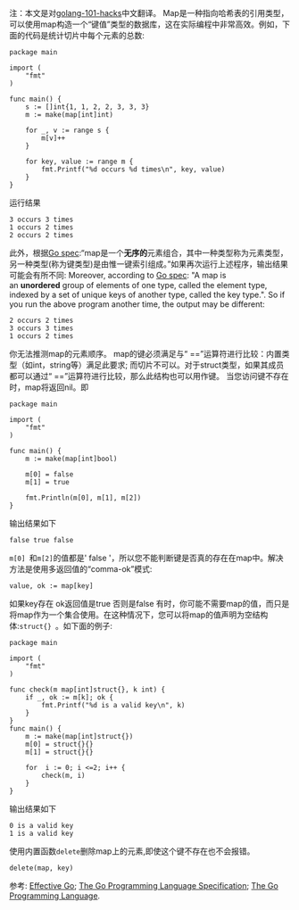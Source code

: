 注：本文是对[golang-101-hacks](https://nanxiao.gitbooks.io/golang-101-hacks/)中文翻译。
Map是一种指向哈希表的引用类型，可以使用map构造一个“键值”类型的数据库，这在实际编程中非常高效。例如，下面的代码是统计切片中每个元素的总数:
```
package main

import (
    "fmt"
)

func main() {
    s := []int{1, 1, 2, 2, 3, 3, 3}
    m := make(map[int]int)

    for _, v := range s {
        m[v]++
    }

    for key, value := range m {
        fmt.Printf("%d occurs %d times\n", key, value)
    }
} 

```
运行结果
```
3 occurs 3 times
1 occurs 2 times
2 occurs 2 times

```

此外，根据[Go spec](https://golang.org/ref/spec#Map_types):“map是一个**无序的**元素组合，其中一种类型称为元素类型，另一种类型(称为键类型)是由惟一键索引组成。”如果再次运行上述程序，输出结果可能会有所不同:
Moreover, according to [Go spec](https://golang.org/ref/spec#Map_types): "A map is an **unordered** group of elements of one type, called the element type, indexed by a set of unique keys of another type, called the key type.". So if you run the above program another time, the output may be different:

```
2 occurs 2 times
3 occurs 3 times
1 occurs 2 times

```
你无法推测map的元素顺序。
map的键必须满足与“ ==”运算符进行比较：内置类型（如int，string等）满足此要求; 而切片不可以。对于struct类型，如果其成员都可以通过“ ==”运算符进行比较，那么此结构也可以用作键。
当您访问键不存在时，map将返回nil。即
```
package main

import (
    "fmt"
)

func main() {
    m := make(map[int]bool)

    m[0] = false
    m[1] = true

    fmt.Println(m[0], m[1], m[2])
}

```

输出结果如下

```
false true false

```
`m[0] `和` m[2] `的值都是' false '，所以您不能判断键是否真的存在在map中。解决方法是使用多返回值的“comma-ok”模式:
```
value, ok := map[key]

```
如果key存在 ok返回值是true 否则是false
有时，你可能不需要map的值，而只是将map作为一个集合使用。在这种情况下，您可以将map的值声明为空结构体:`struct{} `。如下面的例子:
```
package main

import (
    "fmt"
)

func check(m map[int]struct{}, k int) {
    if _, ok := m[k]; ok {
        fmt.Printf("%d is a valid key\n", k)
    }
}
func main() {
    m := make(map[int]struct{})
    m[0] = struct{}{}
    m[1] = struct{}{}

    for  i := 0; i <=2; i++ {
        check(m, i)
    }
}  

```
输出结果如下
```
0 is a valid key
1 is a valid key

```
使用内置函数`delete`删除map上的元素,即使这个键不存在也不会报错。
```
delete(map, key)

```
参考:
[Effective Go](https://golang.org/doc/effective_go.html);
[The Go Programming Language Specification](https://golang.org/ref/spec);
[The Go Programming Language](http://www.gopl.io/).
